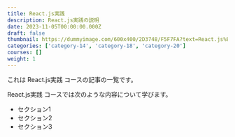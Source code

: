 ```yaml
---
title: React.js実践
description: React.js実践の説明
date: 2023-11-05T00:00:00.000Z
draft: false
thumbnail: https://dummyimage.com/600x400/2D3748/F5F7FA?text=React.js%E5%AE%9F%E8%B7%B5
categories: ['category-14', 'category-18', 'category-20']
courses: []
weight: 1
---
```


これは React.js実践 コースの記事の一覧です。

  React.js実践 コースでは次のような内容について学びます。

  - セクション1
  - セクション2
  - セクション3